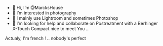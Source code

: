- 👋 Hi, I’m @MarcksHouse
- 👀 I’m interested in photography
- 🌱 I mainly use Lightroom and sometimes Photoshop
- 💞️ I’m looking for help and collaborate on Postreatment with a Berhinger X-Touch Compact
nice to meet You ..

Actualy, I'm french ! .. nobody's perfect


<!---
MarcksHouse/MarcksHouse is a ✨ special ✨ repository because its `README.md` (this file) appears on your GitHub profile.
You can click the Preview link to take a look at your changes.
--->
